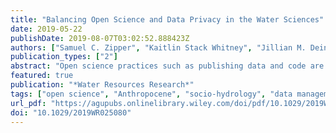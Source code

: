 ```yaml
---
title: "Balancing Open Science and Data Privacy in the Water Sciences"
date: 2019-05-22
publishDate: 2019-08-07T03:02:52.888423Z
authors: ["Samuel C. Zipper", "Kaitlin Stack Whitney", "Jillian M. Deines", "Kevin M. Befus", "Udit Bhatia", "Sam J. Albers", "Janice Beecher", "Christa Brelsford", "Margaret Garcia", "Tom Gleeson", "Frances O’Donnell", "David Resnik", "Edella Schlager"]
publication_types: ["2"]
abstract: "Open science practices such as publishing data and code are transforming water science by enabling synthesis and enhancing reproducibility. However, as research increasingly bridges the physical and social science domains (e.g., socio-hydrology), there is the potential for well-meaning researchers to unintentionally violate the privacy and security of individuals or communities by sharing sensitive information. Here, we identify the contexts in which privacy violations are most likely to occur, such as working with high-resolution spatial data (e.g., from remote sensing), consumer data (e.g., from smart meters), and/or digital trace data (e.g., from social media). We also suggest practices for identifying and addressing privacy concerns at the individual, institutional, and disciplinary levels. We strongly advocate that the water science community continue moving toward open science and socio-environmental research and that progress toward these goals be rooted in open and ethical data management."
featured: true
publication: "*Water Resources Research*"
tags: ["open science", "Anthropocene", "socio-hydrology", "data management", "ethics", "human subject research", "HEAL"]
url_pdf: "https://agupubs.onlinelibrary.wiley.com/doi/pdf/10.1029/2019WR025080"
doi: "10.1029/2019WR025080"
---
```


